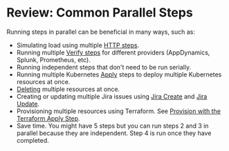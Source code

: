 # Review: Common Parallel Steps

Running steps in parallel can be beneficial in many ways, such as:

* Simulating load using multiple [HTTP steps](../../cd-execution/cd-general-steps/using-http-requests-in-cd-pipelines.md).
* Running multiple [Verify steps](../../cd-execution/cv-category/verify-deployments-with-the-verify-step.md) for different providers (AppDynamics, Splunk, Prometheus, etc).
* Running independent steps that don't need to be run serially.
* Running multiple Kubernetes [Apply](../cd-k8s-ref/kubernetes-apply-step.md) steps to deploy multiple Kubernetes resources at once.
* [Deleting](../../cd-execution/kubernetes-executions/delete-kubernetes-resources.md) multiple resources at once.
* Creating or updating multiple Jira issues using [Jira Create](../../cd-advanced/ticketing-systems-category/create-jira-issues-in-cd-stages.md) and [Jira Update](../../cd-advanced/ticketing-systems-category/update-jira-issues-in-cd-stages.md).
* Provisioning multiple resources using Terraform. See [Provision with the Terraform Apply Step](../../cd-advanced/terraform-category/run-a-terraform-plan-with-the-terraform-apply-step.md).
* Save time. You might have 5 steps but you can run steps 2 and 3 in parallel because they are independent. Step 4 is run once they have completed.
